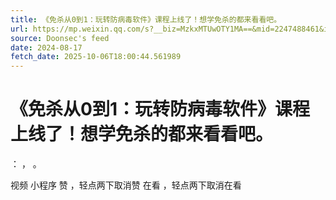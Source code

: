 ```yaml
---
title: 《免杀从0到1：玩转防病毒软件》课程上线了！想学免杀的都来看看吧。
url: https://mp.weixin.qq.com/s?__biz=MzkxMTUwOTY1MA==&mid=2247488461&idx=2&sn=aa1f7cf5537a451efca0f1080ce35fd2
source: Doonsec's feed
date: 2024-08-17
fetch_date: 2025-10-06T18:00:44.561989
---
```


# 《免杀从0到1：玩转防病毒软件》课程上线了！想学免杀的都来看看吧。

：
，
。

视频
小程序
赞
，轻点两下取消赞
在看
，轻点两下取消在看